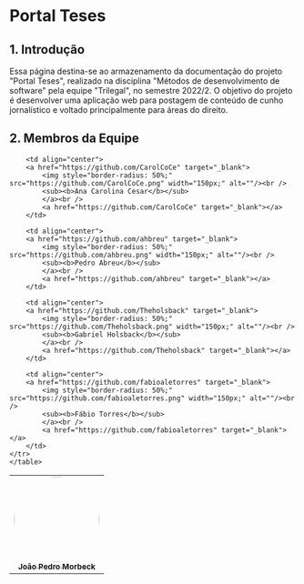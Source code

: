 # **Portal Teses**

## 1. **Introdução**

Essa página destina-se ao armazenamento da documentação do projeto "Portal Teses", realizado na disciplina "Métodos de desenvolvimento de software" pela equipe "Trilegal", no semestre 2022/2. O objetivo do projeto é desenvolver uma aplicação web para postagem de conteúdo de cunho jornalístico e voltado principalmente para áreas do direito.

## 2. **Membros da Equipe**

<table>
    <tr>
        <td align="center">
        <a href="https://github.com/uMorbeck" target="_blank">
        	<img style="border-radius: 50%;" src="https://github.com/uMorbeck.png" width="150px;" alt=""/><br />
        	<sub><b>João Pedro Morbeck</b></sub>
        	</a><br />
        	<a href="https://github.com/uMorbeck" target="_blank"></a>
       	</td>

        <td align="center">
        <a href="https://github.com/CarolCoCe" target="_blank">
        	<img style="border-radius: 50%;" src="https://github.com/CarolCoCe.png" width="150px;" alt=""/><br />
        	<sub><b>Ana Carolina Cesar</b></sub>
        	</a><br />
        	<a href="https://github.com/CarolCoCe" target="_blank"></a>
       	</td>

       	<td align="center">
        <a href="https://github.com/ahbreu" target="_blank">
        	<img style="border-radius: 50%;" src="https://github.com/ahbreu.png" width="150px;" alt=""/><br />
        	<sub><b>Pedro Abreu</b></sub>
        	</a><br />
        	<a href="https://github.com/ahbreu" target="_blank"></a>
       	</td>

       	<td align="center">
        <a href="https://github.com/Theholsback" target="_blank">
        	<img style="border-radius: 50%;" src="https://github.com/Theholsback.png" width="150px;" alt=""/><br />
        	<sub><b>Gabriel Holsback</b></sub>
        	</a><br />
        	<a href="https://github.com/Theholsback" target="_blank"></a>
       	</td>

       	<td align="center">
        <a href="https://github.com/fabioaletorres" target="_blank">
        	<img style="border-radius: 50%;" src="https://github.com/fabioaletorres.png" width="150px;" alt=""/><br />
        	<sub><b>Fábio Torres</b></sub>
        	</a><br />
        	<a href="https://github.com/fabioaletorres" target="_blank"></a>
       	</td>
    </tr>
    </table>
